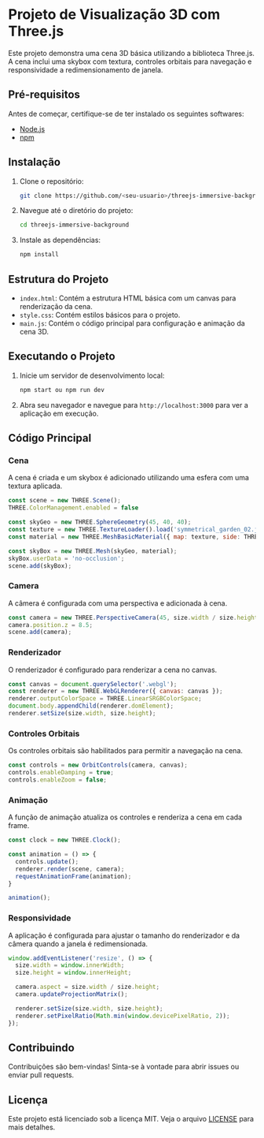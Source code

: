 # Projeto de Visualização 3D com Three.js

Este projeto demonstra uma cena 3D básica utilizando a biblioteca Three.js. A cena inclui uma skybox com textura, controles orbitais para navegação e responsividade a redimensionamento de janela.

## Pré-requisitos

Antes de começar, certifique-se de ter instalado os seguintes softwares:

- [Node.js](https://nodejs.org/)
- [npm](https://www.npmjs.com/)

## Instalação

1. Clone o repositório:

   ```bash
   git clone https://github.com/<seu-usuario>/threejs-immersive-background.git
   ```

2. Navegue até o diretório do projeto:

   ```bash
   cd threejs-immersive-background
   ```

3. Instale as dependências:

   ```bash
   npm install
   ```

## Estrutura do Projeto

- `index.html`: Contém a estrutura HTML básica com um canvas para renderização da cena.
- `style.css`: Contém estilos básicos para o projeto.
- `main.js`: Contém o código principal para configuração e animação da cena 3D.

## Executando o Projeto

1. Inicie um servidor de desenvolvimento local:

   ```bash
   npm start ou npm run dev
   ```

2. Abra seu navegador e navegue para `http://localhost:3000` para ver a aplicação em execução.

## Código Principal

### Cena

A cena é criada e um skybox é adicionado utilizando uma esfera com uma textura aplicada.

```javascript
const scene = new THREE.Scene();
THREE.ColorManagement.enabled = false

const skyGeo = new THREE.SphereGeometry(45, 40, 40);
const texture = new THREE.TextureLoader().load('symmetrical_garden_02.jpg');
const material = new THREE.MeshBasicMaterial({ map: texture, side: THREE.BackSide });

const skyBox = new THREE.Mesh(skyGeo, material);
skyBox.userData = 'no-occlusion';
scene.add(skyBox);
```

### Camera

A câmera é configurada com uma perspectiva e adicionada à cena.

```javascript
const camera = new THREE.PerspectiveCamera(45, size.width / size.height, 0.1, 1000);
camera.position.z = 8.5;
scene.add(camera);
```

### Renderizador

O renderizador é configurado para renderizar a cena no canvas.

```javascript
const canvas = document.querySelector('.webgl');
const renderer = new THREE.WebGLRenderer({ canvas: canvas });
renderer.outputColorSpace = THREE.LinearSRGBColorSpace;
document.body.appendChild(renderer.domElement);
renderer.setSize(size.width, size.height);
```

### Controles Orbitais

Os controles orbitais são habilitados para permitir a navegação na cena.

```javascript
const controls = new OrbitControls(camera, canvas);
controls.enableDamping = true;
controls.enableZoom = false;
```

### Animação

A função de animação atualiza os controles e renderiza a cena em cada frame.

```javascript
const clock = new THREE.Clock();

const animation = () => {
  controls.update();
  renderer.render(scene, camera);
  requestAnimationFrame(animation);
}

animation();
```

### Responsividade

A aplicação é configurada para ajustar o tamanho do renderizador e da câmera quando a janela é redimensionada.

```javascript
window.addEventListener('resize', () => {
  size.width = window.innerWidth;
  size.height = window.innerHeight;

  camera.aspect = size.width / size.height;
  camera.updateProjectionMatrix();

  renderer.setSize(size.width, size.height);
  renderer.setPixelRatio(Math.min(window.devicePixelRatio, 2));
});
```

## Contribuindo

Contribuições são bem-vindas! Sinta-se à vontade para abrir issues ou enviar pull requests.

## Licença

Este projeto está licenciado sob a licença MIT. Veja o arquivo [LICENSE](LICENSE) para mais detalhes.
